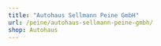 ```yaml
---
title: "Autohaus Sellmann Peine GmbH"
url: /peine/autohaus-sellmann-peine-gmbh/
shop: Autohaus
---
```

